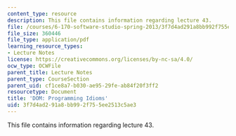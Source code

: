 ```yaml
---
content_type: resource
description: This file contains information regarding lecture 43.
file: /courses/6-170-software-studio-spring-2013/3f7d4ad291a8bb992f755ee2513c5ae3_MIT6_170S13_43-dom-idioms.pdf
file_size: 360446
file_type: application/pdf
learning_resource_types:
- Lecture Notes
license: https://creativecommons.org/licenses/by-nc-sa/4.0/
ocw_type: OCWFile
parent_title: Lecture Notes
parent_type: CourseSection
parent_uid: cf1ce8a7-b030-ae95-29fe-ab84f20f3ff2
resourcetype: Document
title: 'DOM: Programming Idioms'
uid: 3f7d4ad2-91a8-bb99-2f75-5ee2513c5ae3
---
```

This file contains information regarding lecture 43.